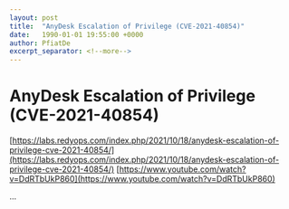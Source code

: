 ```yaml
---
layout: post
title:  "AnyDesk Escalation of Privilege (CVE-2021-40854)"
date:   1990-01-01 19:55:00 +0000
author: PfiatDe
excerpt_separator: <!--more-->
---
```


# AnyDesk Escalation of Privilege (CVE-2021-40854)
[https://labs.redyops.com/index.php/2021/10/18/anydesk-escalation-of-privilege-cve-2021-40854/](https://labs.redyops.com/index.php/2021/10/18/anydesk-escalation-of-privilege-cve-2021-40854/)
[https://www.youtube.com/watch?v=DdRTbUkP860](https://www.youtube.com/watch?v=DdRTbUkP860)

...
<!--more-->
